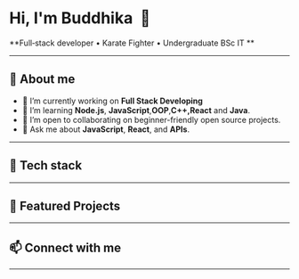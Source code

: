 # Hi, I'm **Buddhika  👋**

\*\*Full‑stack developer • Karate Fighter • Undergraduate BSc IT \*\*

---

## 🔭 About me

* 🔭 I’m currently working on **Full Stack Developing**
* 🌱 I’m learning **Node.js**, **JavaScript**,**OOP**,**C++,React** and **Java**.
* 👯 I’m open to collaborating on beginner-friendly open source projects.
* 💬 Ask me about **JavaScript**, **React**, and **APIs**.

---



## 🧰 Tech stack

---

## 📂 Featured Projects

---

## 📫 Connect with me

---

